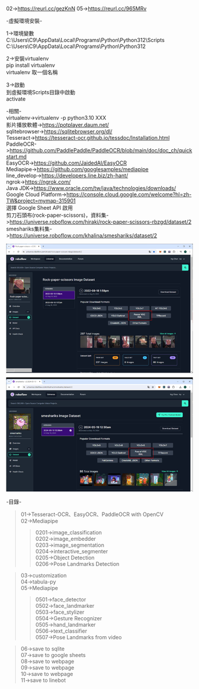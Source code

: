 02->https://reurl.cc/gezKnN
05->https://reurl.cc/965MRv  

-虛擬環境安裝-  
 
1->環境變數  
C:\Users\C9\AppData\Local\Programs\Python\Python312\Scripts  
C:\Users\C9\AppData\Local\Programs\Python\Python312  
  
2->安裝virtualenv  
pip install virtualenv  
virtualenv 取一個名稱  
  
3->啟動  
到虛擬環境Scripts目錄中啟動  
activate  
  
-相關-  
virtualenv->virtualenv -p python3.10 XXX  
影片播放軟體->https://potplayer.daum.net/  
sqlitebrowser->https://sqlitebrowser.org/dl/  
Tesseract->https://tesseract-ocr.github.io/tessdoc/Installation.html  
PaddleOCR->https://github.com/PaddlePaddle/PaddleOCR/blob/main/doc/doc_ch/quickstart.md  
EasyOCR->https://github.com/JaidedAI/EasyOCR  
Mediapipe->https://github.com/googlesamples/mediapipe  
line_develop->https://developers.line.biz/zh-hant/  
ngrok->https://ngrok.com/  
Java JDK->https://www.oracle.com/tw/java/technologies/downloads/  
Google Cloud Platform->https://console.cloud.google.com/welcome?hl=zh-TW&project=mymap-315901  
選擇 Google Sheet API 啟用  
剪刀石頭布(rock-paper-scissors)，資料集->https://universe.roboflow.com/hiraki/rock-paper-scissors-rbzgd/dataset/2  
smeshariks集料集->https://universe.roboflow.com/khalina/smeshariks/dataset/2  

![image](info.jpg)


-目錄-  
>01->Tesseract-OCR、EasyOCR、PaddleOCR with OpenCV  
>02->Mediapipe  
>>0201->image_classification  
>>0202->image_embedder  
>>0203->image_segmentation  
>>0204->interactive_segmenter  
>>0205->Object Detection  
>>0206->Pose Landmarks Detection  

>03->customization  
>04->tabula-py  
>05->Mediapipe  
>>0501->face_detector  
>>0502->face_landmarker  
>>0503->face_stylizer  
>>0504->Gesture Recognizer  
>>0505->hand_landmarker  
>>0506->text_classifier  
>>0507->Pose Landmarks from video  

>06->save to sqlite  
>07->save to google sheets  
>08->save to webpage  
>09->save to webpage  
>10->save to webpage  
>11->save to linebot  
